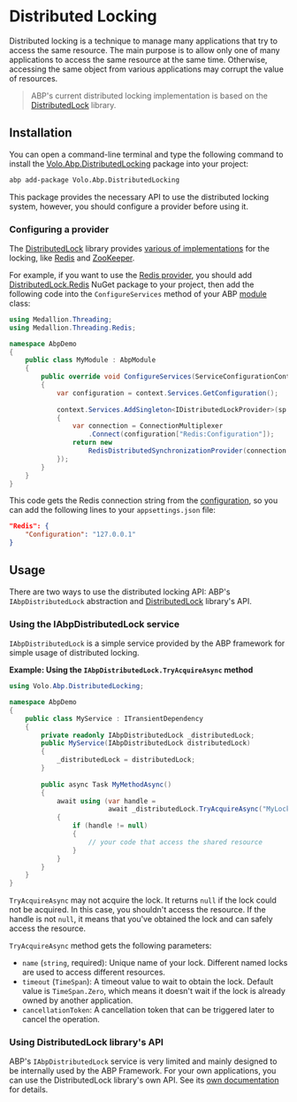 # Distributed Locking
Distributed locking is a technique to manage many applications that try to access the same resource.
The main purpose is to allow only one of many applications to access the same resource at the same time.
Otherwise, accessing the same object from various applications may corrupt the value of resources. 

> ABP's current distributed locking implementation is based on the [DistributedLock](https://github.com/madelson/DistributedLock) library.

## Installation

You can open a command-line terminal and type the following command to install the [Volo.Abp.DistributedLocking](https://www.nuget.org/packages/Volo.Abp.DistributedLocking) package into your project:

````bash
abp add-package Volo.Abp.DistributedLocking
````

This package provides the necessary API to use the distributed locking system, however, you should configure a provider before using it.

### Configuring a provider

The [DistributedLock](https://github.com/madelson/DistributedLock) library provides [various of implementations](https://github.com/madelson/DistributedLock#implementations) for the locking, like [Redis](https://github.com/madelson/DistributedLock/blob/master/docs/DistributedLock.Redis.md) and [ZooKeeper](https://github.com/madelson/DistributedLock/blob/master/docs/DistributedLock.ZooKeeper.md).

For example, if you want to use the [Redis provider](https://github.com/madelson/DistributedLock/blob/master/docs/DistributedLock.Redis.md), you should add [DistributedLock.Redis](https://www.nuget.org/packages/DistributedLock.Redis) NuGet package to your project, then add the following code into the `ConfigureServices` method of your ABP [module](Module-Development-Basics.md) class:

````csharp
using Medallion.Threading;
using Medallion.Threading.Redis;

namespace AbpDemo
{
	public class MyModule : AbpModule
	{
		public override void ConfigureServices(ServiceConfigurationContext context)
		{
			var configuration = context.Services.GetConfiguration();
			
			context.Services.AddSingleton<IDistributedLockProvider>(sp =>
			{
				var connection = ConnectionMultiplexer
                    .Connect(configuration["Redis:Configuration"]);
				return new 
                    RedisDistributedSynchronizationProvider(connection.GetDatabase());
			});
		}
	}
}
````

This code gets the Redis connection string from the [configuration](Configuration.md), so you can add the following lines to your `appsettings.json` file:

````json
"Redis": {
    "Configuration": "127.0.0.1"
}
````

## Usage

There are two ways to use the distributed locking API: ABP's `IAbpDistributedLock` abstraction and [DistributedLock](https://github.com/madelson/DistributedLock) library's API.

### Using the IAbpDistributedLock service

`IAbpDistributedLock` is a simple service provided by the ABP framework for simple usage of distributed locking.

**Example: Using the `IAbpDistributedLock.TryAcquireAsync` method**

````csharp
using Volo.Abp.DistributedLocking; 

namespace AbpDemo
{
    public class MyService : ITransientDependency
    {
        private readonly IAbpDistributedLock _distributedLock;
		public MyService(IAbpDistributedLock distributedLock)
        {
            _distributedLock = distributedLock;
        }
        
        public async Task MyMethodAsync()
        {
            await using (var handle = 
                         await _distributedLock.TryAcquireAsync("MyLockName"))
            {
                if (handle != null)
                {
                    // your code that access the shared resource
                }
            }   
        }
    }
}
````

`TryAcquireAsync` may not acquire the lock. It returns `null` if the lock could not be acquired. In this case, you shouldn't access the resource. If the handle is not `null`, it means that you've obtained the lock and can safely access the resource.

`TryAcquireAsync` method gets the following parameters:

* `name` (`string`, required): Unique name of your lock. Different named locks are used to access different resources.
* `timeout` (`TimeSpan`): A timeout value to wait to obtain the lock. Default value is `TimeSpan.Zero`, which means it doesn't wait if the lock is already owned by another application.
* `cancellationToken`: A cancellation token that can be triggered later to cancel the operation.

### Using DistributedLock library's API

ABP's `IAbpDistributedLock` service is very limited and mainly designed to be internally used by the ABP Framework. For your own applications, you can use the DistributedLock library's own API. See its [own documentation](https://github.com/madelson/DistributedLock) for details.
